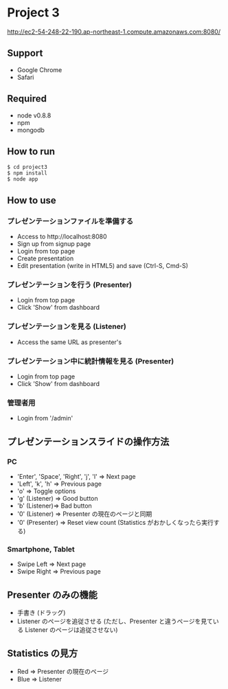 Project 3
=========

<http://ec2-54-248-22-190.ap-northeast-1.compute.amazonaws.com:8080/>

Support
-------

* Google Chrome
* Safari

Required
--------

* node v0.8.8
* npm
* mongodb

How to run
----------

    $ cd project3
    $ npm install
    $ node app

How to use
----------

### プレゼンテーションファイルを準備する
* Access to http://localhost:8080
* Sign up from signup page
* Login from top page
* Create presentation
* Edit presentation (write in HTML5) and save (Ctrl-S, Cmd-S)

### プレゼンテーションを行う (Presenter)
* Login from top page
* Click 'Show' from dashboard

### プレゼンテーションを見る (Listener)
* Access the same URL as presenter's

### プレゼンテーション中に統計情報を見る (Presenter)
* Login from top page
* Click 'Show' from dashboard

### 管理者用
* Login from '/admin'

プレゼンテーションスライドの操作方法
------------------------------------

### PC

* 'Enter', 'Space', 'Right', 'j', 'l'  => Next page
* 'Left', 'k', 'h'  => Previous page
* 'o' => Toggle options
* 'g' (Listener) => Good button
* 'b' (Listener)=> Bad button
* '0' (Listener) => Presenter の現在のページと同期
* '0' (Presenter) => Reset view count (Statistics がおかしくなったら実行する)

### Smartphone, Tablet

* Swipe Left => Next page
* Swipe Right => Previous page

Presenter のみの機能
--------------------

* 手書き (ドラッグ)
* Listener のページを追従させる (ただし、Presenter と違うページを見ている Listener のページは追従させない)

Statistics の見方
-----------------
* Red => Presenter の現在のページ
* Blue => Listener
